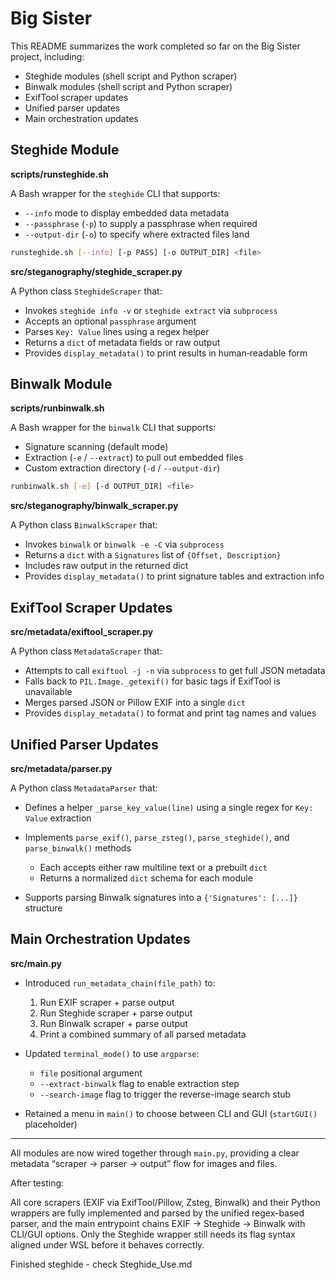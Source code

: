 # Big Sister

This README summarizes the work completed so far on the Big Sister project, including:

* Steghide modules (shell script and Python scraper)
* Binwalk modules (shell script and Python scraper)
* ExifTool scraper updates
* Unified parser updates
* Main orchestration updates

## Steghide Module

**scripts/runsteghide.sh**

A Bash wrapper for the `steghide` CLI that supports:

* `--info` mode to display embedded data metadata
* `--passphrase` (`-p`) to supply a passphrase when required
* `--output-dir` (`-o`) to specify where extracted files land

```bash
runsteghide.sh [--info] [-p PASS] [-o OUTPUT_DIR] <file>
```

**src/steganography/steghide\_scraper.py**

A Python class `SteghideScraper` that:

* Invokes `steghide info -v` or `steghide extract` via `subprocess`
* Accepts an optional `passphrase` argument
* Parses `Key: Value` lines using a regex helper
* Returns a `dict` of metadata fields or raw output
* Provides `display_metadata()` to print results in human‑readable form

## Binwalk Module

**scripts/runbinwalk.sh**

A Bash wrapper for the `binwalk` CLI that supports:

* Signature scanning (default mode)
* Extraction (`-e` / `--extract`) to pull out embedded files
* Custom extraction directory (`-d` / `--output-dir`)

```bash
runbinwalk.sh [-e] [-d OUTPUT_DIR] <file>
```

**src/steganography/binwalk\_scraper.py**

A Python class `BinwalkScraper` that:

* Invokes `binwalk` or `binwalk -e -C` via `subprocess`
* Returns a `dict` with a `Signatures` list of `{Offset, Description}`
* Includes raw output in the returned dict
* Provides `display_metadata()` to print signature tables and extraction info

## ExifTool Scraper Updates

**src/metadata/exiftool\_scraper.py**

A Python class `MetadataScraper` that:

* Attempts to call `exiftool -j -n` via `subprocess` to get full JSON metadata
* Falls back to `PIL.Image._getexif()` for basic tags if ExifTool is unavailable
* Merges parsed JSON or Pillow EXIF into a single `dict`
* Provides `display_metadata()` to format and print tag names and values

## Unified Parser Updates

**src/metadata/parser.py**

A Python class `MetadataParser` that:

* Defines a helper `_parse_key_value(line)` using a single regex for `Key: Value` extraction
* Implements `parse_exif()`, `parse_zsteg()`, `parse_steghide()`, and `parse_binwalk()` methods

  * Each accepts either raw multiline text or a prebuilt `dict`
  * Returns a normalized `dict` schema for each module
* Supports parsing Binwalk signatures into a `{'Signatures': [...]}` structure

## Main Orchestration Updates

**src/main.py**

* Introduced `run_metadata_chain(file_path)` to:

  1. Run EXIF scraper + parse output
  2. Run Steghide scraper + parse output
  3. Run Binwalk scraper + parse output
  4. Print a combined summary of all parsed metadata
* Updated `terminal_mode()` to use `argparse`:

  * `file` positional argument
  * `--extract-binwalk` flag to enable extraction step
  * `--search-image` flag to trigger the reverse-image search stub
* Retained a menu in `main()` to choose between CLI and GUI (`startGUI()` placeholder)

---

All modules are now wired together through `main.py`, providing a clear metadata “scraper → parser → output” flow for images and files.


After testing:

All core scrapers (EXIF via ExifTool/Pillow, Zsteg, Binwalk) and their Python wrappers are fully implemented and parsed by the unified regex-based parser, and the main entrypoint chains EXIF → Steghide → Binwalk with CLI/GUI options. Only the Steghide wrapper still needs its flag syntax aligned under WSL before it behaves correctly.


Finished steghide - check Steghide_Use.md

